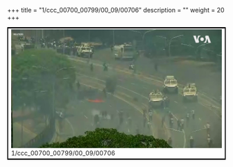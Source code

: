 +++
title = "1/ccc_00700_00799/00_09/00706"
description = ""
weight = 20
+++

<table style="border:2px solid black;max-width:800px;max-height:800px;" 
><tr><td>
<img class="center-fit-jpg"
src="/jpg_/aaa_20190430_NxaOmWaI8sI_00705.jpg">
1/ccc_00700_00799/00_09/00706
</img></td></tr></table>
